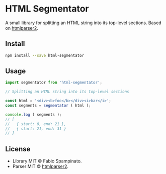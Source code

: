 # HTML Segmentator

A small library for splitting an HTML string into its top-level sections. Based on [htmlparser2](https://github.com/fb55/htmlparser2).

## Install

```sh
npm install --save html-segmentator
```

## Usage

```ts
import segmentator from 'html-segmentator';

// Splitting an HTML string into its top-level sections

const html = '<div><b>foo</b></div><i>bar</i>';
const segments = segmentator ( html );

console.log ( segments );
// [
//   { start: 0, end: 21 },
//   { start: 21, end: 31 }
// ]
```

## License

- Library MIT © Fabio Spampinato.
- Parser MIT © [htmlparser2](https://github.com/fb55/htmlparser2).
